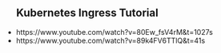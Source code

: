 <ul>
  <h2>Kubernetes Ingress Tutorial</h2>
 <li> https://www.youtube.com/watch?v=80Ew_fsV4rM&t=1027s</li>
  <li> https://www.youtube.com/watch?v=89k4FV6TTlQ&t=41s</li>
</ul>
